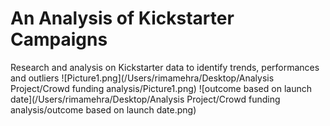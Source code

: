 # An Analysis of Kickstarter Campaigns
Research and analysis on Kickstarter data to identify trends, performances and outliers
![Picture1.png](/Users/rimamehra/Desktop/Analysis Project/Crowd funding analysis/Picture1.png)
![outcome based on launch date](/Users/rimamehra/Desktop/Analysis Project/Crowd funding analysis/outcome based on launch date.png)
